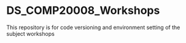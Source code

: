 # DS_COMP20008_Workshops
This repository is for code versioning and environment setting of the subject workshops
